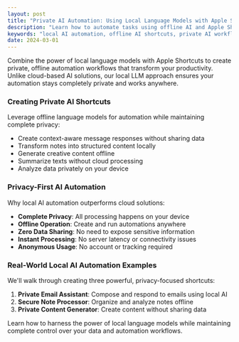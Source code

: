 ```yaml
---
layout: post
title: "Private AI Automation: Using Local Language Models with Apple Shortcuts"
description: "Learn how to automate tasks using offline AI and Apple Shortcuts. Create powerful, privacy-focused workflows with local language models."
keywords: "local AI automation, offline AI shortcuts, private AI workflows, local LLM automation, Apple Shortcuts AI"
date: 2024-03-01
---
```


Combine the power of local language models with Apple Shortcuts to create private, offline automation workflows that transform your productivity. Unlike cloud-based AI solutions, our local LLM approach ensures your automation stays completely private and works anywhere.

### Creating Private AI Shortcuts
Leverage offline language models for automation while maintaining complete privacy:
- Create context-aware message responses without sharing data
- Transform notes into structured content locally
- Generate creative content offline
- Summarize texts without cloud processing
- Analyze data privately on your device

### Privacy-First AI Automation
Why local AI automation outperforms cloud solutions:
- **Complete Privacy**: All processing happens on your device
- **Offline Operation**: Create and run automations anywhere
- **Zero Data Sharing**: No need to expose sensitive information
- **Instant Processing**: No server latency or connectivity issues
- **Anonymous Usage**: No account or tracking required

### Real-World Local AI Automation Examples
We'll walk through creating three powerful, privacy-focused shortcuts:
1. **Private Email Assistant**: Compose and respond to emails using local AI
2. **Secure Note Processor**: Organize and analyze notes offline
3. **Private Content Generator**: Create content without sharing data

Learn how to harness the power of local language models while maintaining complete control over your data and automation workflows. 